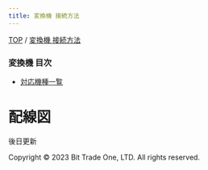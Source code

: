 ```yaml
---
title: 変換機 接続方法
---
```


<head>
<link rel="stylesheet" href="style.css">
</head>



[TOP](index.md) / [変換機 接続方法](05ConverterConnect.md)

### 変換機 目次

- [対応機種一覧](500_Converter_Compatible_models.md)

# 配線図
後日更新
  


  <footer>
    <p>Copyright © 2023 Bit Trade One, LTD. All rights reserved.</p>
  </footer>
